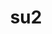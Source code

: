 ---
title: "su2"
layout: cache
categories: [package, v0.18]
meta: {"versions": ["7.3.1"], "compilers": ["gcc@=7.3.1"], "oss": ["amzn2"], "platforms": ["linux"], "targets": ["aarch64", "graviton2", "x86_64_v3", "x86_64_v4"], "stacks": ["aws-ahug", "aws-ahug-aarch64"], "num_specs": 8, "num_specs_by_stack": {"aws-ahug-aarch64": 4, "aws-ahug": 4}}
spec_details: [{"hash": "cn7akp2w227j3fvbbbe32uwvf2gqo5sv", "compiler": "gcc@=7.3.1", "versions": ["7.3.1"], "os": "amzn2", "platform": "linux", "target": "aarch64", "variants": ["buildtype=debugoptimized", "default_library=shared", "~strip"], "stacks": ["aws-ahug-aarch64"], "size": "-", "tarball": "https://binaries.spack.io/releases/v0.18/build_cache/linux-amzn2-aarch64/gcc-7.3.1/su2-7.3.1/linux-amzn2-aarch64-gcc-7.3.1-su2-7.3.1-cn7akp2w227j3fvbbbe32uwvf2gqo5sv.spack"}, {"hash": "teck5kxlaudhaebtwbf7nluo5dan4fin", "compiler": "gcc@=7.3.1", "versions": ["7.3.1"], "os": "amzn2", "platform": "linux", "target": "aarch64", "variants": ["buildtype=debugoptimized", "default_library=shared", "~strip"], "stacks": ["aws-ahug-aarch64"], "size": "-", "tarball": "https://binaries.spack.io/releases/v0.18/build_cache/linux-amzn2-aarch64/gcc-7.3.1/su2-7.3.1/linux-amzn2-aarch64-gcc-7.3.1-su2-7.3.1-teck5kxlaudhaebtwbf7nluo5dan4fin.spack"}, {"hash": "aisw5whhcbe4u25vd2mjbwb5j6jrexqm", "compiler": "gcc@=7.3.1", "versions": ["7.3.1"], "os": "amzn2", "platform": "linux", "target": "graviton2", "variants": ["buildtype=debugoptimized", "default_library=shared", "~strip"], "stacks": ["aws-ahug-aarch64"], "size": "-", "tarball": "https://binaries.spack.io/releases/v0.18/build_cache/linux-amzn2-graviton2/gcc-7.3.1/su2-7.3.1/linux-amzn2-graviton2-gcc-7.3.1-su2-7.3.1-aisw5whhcbe4u25vd2mjbwb5j6jrexqm.spack"}, {"hash": "dqwdwadhb3ysk2tusxzu7kdc6bi43n3a", "compiler": "gcc@=7.3.1", "versions": ["7.3.1"], "os": "amzn2", "platform": "linux", "target": "x86_64_v4", "variants": ["buildtype=debugoptimized", "default_library=shared", "~strip"], "stacks": ["aws-ahug"], "size": "-", "tarball": "https://binaries.spack.io/releases/v0.18/build_cache/linux-amzn2-x86_64_v4/gcc-7.3.1/su2-7.3.1/linux-amzn2-x86_64_v4-gcc-7.3.1-su2-7.3.1-dqwdwadhb3ysk2tusxzu7kdc6bi43n3a.spack"}, {"hash": "vmcbzjhtliy7sjsg4jk5wytyrh456ryd", "compiler": "gcc@=7.3.1", "versions": ["7.3.1"], "os": "amzn2", "platform": "linux", "target": "x86_64_v3", "variants": ["buildtype=debugoptimized", "default_library=shared", "~strip"], "stacks": ["aws-ahug"], "size": "-", "tarball": "https://binaries.spack.io/releases/v0.18/build_cache/linux-amzn2-x86_64_v3/gcc-7.3.1/su2-7.3.1/linux-amzn2-x86_64_v3-gcc-7.3.1-su2-7.3.1-vmcbzjhtliy7sjsg4jk5wytyrh456ryd.spack"}, {"hash": "65fmohwsgvef3fdklwcbs3mzvkmepaqy", "compiler": "gcc@=7.3.1", "versions": ["7.3.1"], "os": "amzn2", "platform": "linux", "target": "x86_64_v3", "variants": ["buildtype=debugoptimized", "default_library=shared", "~strip"], "stacks": ["aws-ahug"], "size": "-", "tarball": "https://binaries.spack.io/releases/v0.18/build_cache/linux-amzn2-x86_64_v3/gcc-7.3.1/su2-7.3.1/linux-amzn2-x86_64_v3-gcc-7.3.1-su2-7.3.1-65fmohwsgvef3fdklwcbs3mzvkmepaqy.spack"}, {"hash": "qokgy24uczcz6dw4zns4hlhb7agm7odb", "compiler": "gcc@=7.3.1", "versions": ["7.3.1"], "os": "amzn2", "platform": "linux", "target": "x86_64_v4", "variants": ["buildtype=debugoptimized", "default_library=shared", "~strip"], "stacks": ["aws-ahug"], "size": "-", "tarball": "https://binaries.spack.io/releases/v0.18/build_cache/linux-amzn2-x86_64_v4/gcc-7.3.1/su2-7.3.1/linux-amzn2-x86_64_v4-gcc-7.3.1-su2-7.3.1-qokgy24uczcz6dw4zns4hlhb7agm7odb.spack"}, {"hash": "yb2be45jfnbqydow6nrtltxdomvtnkbp", "compiler": "gcc@=7.3.1", "versions": ["7.3.1"], "os": "amzn2", "platform": "linux", "target": "graviton2", "variants": ["buildtype=debugoptimized", "default_library=shared", "~strip"], "stacks": ["aws-ahug-aarch64"], "size": "-", "tarball": "https://binaries.spack.io/releases/v0.18/build_cache/linux-amzn2-graviton2/gcc-7.3.1/su2-7.3.1/linux-amzn2-graviton2-gcc-7.3.1-su2-7.3.1-yb2be45jfnbqydow6nrtltxdomvtnkbp.spack"}]
---